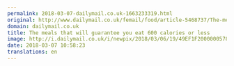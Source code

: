 ```yaml
---
permalink: 2018-03-07-dailymail.co.uk-1663233319.html
original: http://www.dailymail.co.uk/femail/food/article-5468737/The-meals-guarantee-eat-600-calories-less.html?ITO=1490&ns_mchannel=rss&ns_campaign=1490
domain: dailymail.co.uk
title: The meals that will guarantee you eat 600 calories or less
image: http://i.dailymail.co.uk/i/newpix/2018/03/06/19/49EF1F2000000578-0-image-a-19_1520363050614.jpg
date: 2018-03-07 10:58:23
translations: en
---
```


